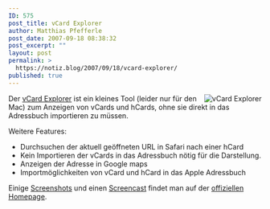 ```yaml
---
ID: 575
post_title: vCard Explorer
author: Matthias Pfefferle
post_date: 2007-09-18 08:38:32
post_excerpt: ""
layout: post
permalink: >
  https://notiz.blog/2007/09/18/vcard-explorer/
published: true
---
```

<img src='http://notiz.blog/wp-content/uploads/2007/09/vcard-explorer.png' alt='vCard Explorer' style='float: right; border: none;' />Der <a href="http://vcardexplorer.corefault.de/">vCard Explorer</a> ist ein kleines Tool (leider nur für den Mac) zum Anzeigen von vCards und hCards, ohne sie direkt in das Adressbuch importieren zu müssen.

Weitere Features:
<ul><li>Durchsuchen der aktuell geöffneten URL in Safari nach einer hCard</li>
<li>Kein Importieren der vCards in das Adressbuch nötig für die Darstellung.</li>
<li>Anzeigen der Adresse in Google maps</li>
<li>Importmöglichkeiten von vCard und hCard in das Apple Adressbuch</li></ul>

Einige <a href="http://vcardexplorer.corefault.de/?screen">Screenshots</a> und einen <a href="http://vcardexplorer.corefault.de/?video">Screencast</a> findet man auf der <a href="http://vcardexplorer.corefault.de/">offiziellen Homepage</a>.